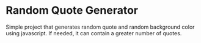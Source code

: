 # Random Quote Generator

Simple project that generates random quote and random background color using javascript. If needed, it can contain a greater number of quotes.
